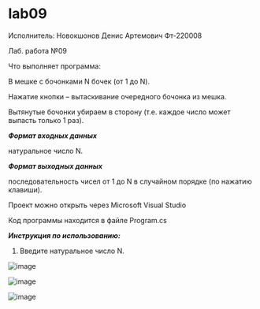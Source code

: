 # lab09
Исполнитель: Новокшонов Денис Артемович Фт-220008


Лаб. работа №09

Что выполняет программа:

В мешке с бочонками N бочек (от 1 до N). 

Нажатие кнопки – вытаскивание очередного бочонка из мешка. 

Вытянутые бочонки убираем в сторону (т.е. каждое число может выпасть только 1 раз).  

___Формат входных данных___  

натуральное число N.

___Формат выходных данных___  

последовательность чисел от 1 до N в случайном порядке (по нажатию клавиши). 

Проект можно открыть через Microsoft Visual Studio

Код программы находится в файле Program.cs

___Инструкция по использованию:___
1. Введите натуральное число N.

![image](https://github.com/diksonnn/lab09/assets/146518361/24245096-67d7-4b33-870e-85eef7699206)

![image](https://github.com/diksonnn/lab09/assets/146518361/3272cab0-f16b-46f2-bdd7-0626b2fd9f29)

![image](https://github.com/diksonnn/lab09/assets/146518361/ba2928ad-eb50-4ade-a6dc-d005643c77ec)



